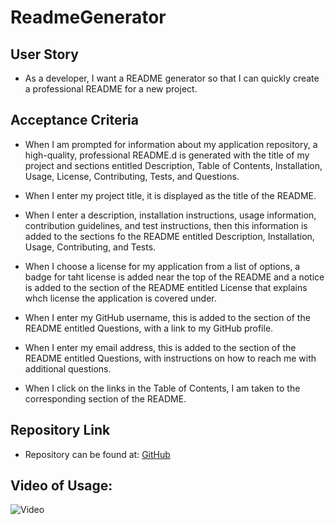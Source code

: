 # ReadmeGenerator

## User Story

- As a developer, I want a README generator so that I can quickly create a professional README for a new project.

## Acceptance Criteria

- When I am prompted for information about my application repository, a high-quality, professional README.d is generated with the title of my project and sections entitled Description, Table of Contents, Installation, Usage, License, Contributing, Tests, and Questions.

- When I enter my project title, it is displayed as the title of the README.

- When I enter a description, installation instructions, usage information, contribution guidelines, and test instructions, then this information is added to the sections fo the README entitled Description, Installation, Usage, Contributing, and Tests.

- When I choose a license for my application from a list of options, a badge for taht license is added near the top of the README and a notice is added to the section of the README entitled License that explains whch license the application is covered under.

- When I enter my GitHub username, this is added to the section of the README entitled Questions, with a link to my GitHub profile.

- When I enter my email address, this is added to the section of the README entitled Questions, with instructions on how to reach me with additional questions.

- When I click on the links in the Table of Contents, I am taken to the corresponding section of the README.

## Repository Link

- Repository can be found at:
  [GitHub](https://github.com/susangrace909/Susan-Pero-Portfolio.git)

## Video of Usage:

![Video](location)
